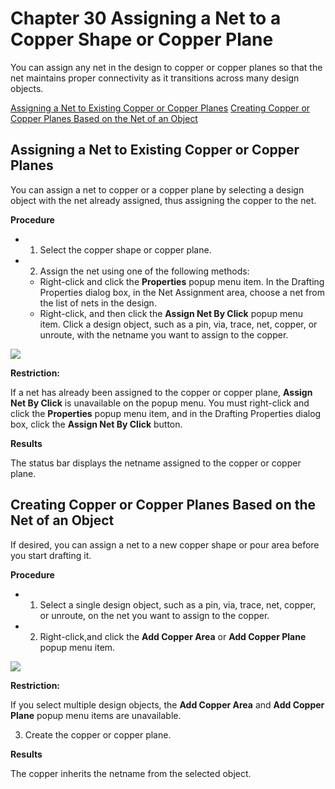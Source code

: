 # Chapter 30 Assigning a Net to a Copper Shape or Copper Plane
You can assign any net in the design to copper or copper planes so that the net maintains proper connectivity as it transitions across many design objects.

[Assigning a Net to Existing Copper or Copper Planes](#page-0-0) [Creating Copper or Copper Planes Based on the Net of an Object](#page-0-1)

## Assigning a Net to Existing Copper or Copper Planes
You can assign a net to copper or a copper plane by selecting a design object with the net already assigned, thus assigning the copper to the net.

**Procedure**

- 1. Select the copper shape or copper plane.
- 2. Assign the net using one of the following methods:
	- Right-click and click the **Properties** popup menu item. In the Drafting Properties dialog box, in the Net Assignment area, choose a net from the list of nets in the design.
	- Right-click, and then click the **Assign Net By Click** popup menu item. Click a design object, such as a pin, via, trace, net, copper, or unroute, with the netname you want to assign to the copper.

![](/layout/guide/30/_page_0_Picture_10.jpeg)

**Restriction:**

If a net has already been assigned to the copper or copper plane, **Assign Net By Click**  is unavailable on the popup menu. You must right-click and click the **Properties** popup menu item, and in the Drafting Properties dialog box, click the **Assign Net By Click**  button.

**Results**

<span id="page-0-1"></span>The status bar displays the netname assigned to the copper or copper plane.

## Creating Copper or Copper Planes Based on the Net of an Object
If desired, you can assign a net to a new copper shape or pour area before you start drafting it.

**Procedure**

- 1. Select a single design object, such as a pin, via, trace, net, copper, or unroute, on the net you want to assign to the copper.
- 2. Right-click,and click the **Add Copper Area** or **Add Copper Plane** popup menu item.

![](/layout/guide/30/_page_1_Picture_4.jpeg)

**Restriction:**

If you select multiple design objects, the **Add Copper Area** and **Add Copper Plane** popup menu items are unavailable.

3. Create the copper or copper plane.

**Results**

The copper inherits the netname from the selected object.